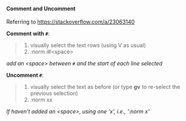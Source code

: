 #### Comment and Uncomment
Referring to https://stackoverflow.com/a/23063140

**Comment with `#`**:
> 1. visually select the text rows (using V as usual)
> 2. :norm i#\<space>

*add an \<space> between `#` and the start of each line selected*

**Uncomment `#`**:
> 1. visually select the text as before (or type **gv** to re-select the previous selection)
> 2. :norm xx

*If haven't added an \<space>, using one 'x', i.e., ':norm x'*
